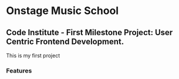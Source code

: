 # Onstage Music School
## Code Institute - First Milestone Project: User Centric Frontend Development.

This is my first project
### Features

